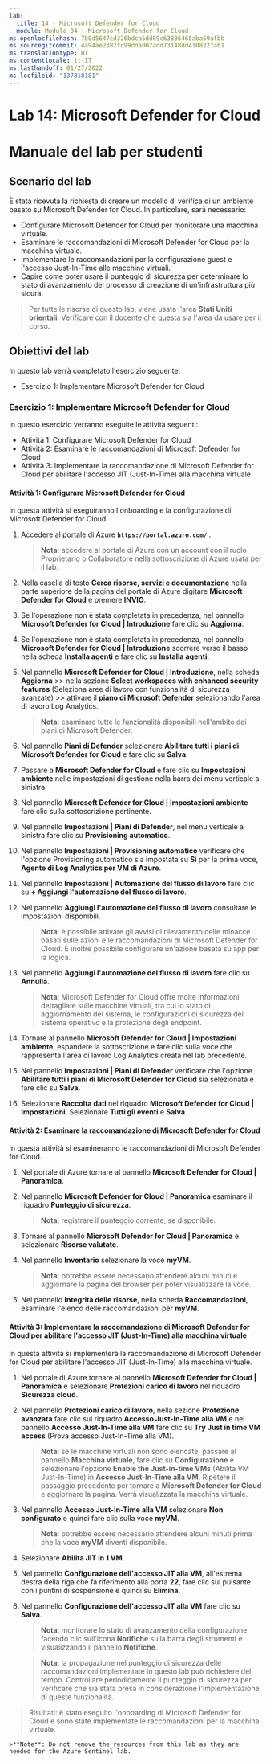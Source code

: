 ```yaml
---
lab:
  title: 14 - Microsoft Defender for Cloud
  module: Module 04 - Microsoft Defender for Cloud
ms.openlocfilehash: 7b0d5647cd326bdca5dd89c63806465aba59afbb
ms.sourcegitcommit: 4a94ae2382fc99dda007add73148dd4108227ab1
ms.translationtype: HT
ms.contentlocale: it-IT
ms.lasthandoff: 01/27/2022
ms.locfileid: "137818181"
---
```

# <a name="lab-14-microsoft-defender-for-cloud"></a>Lab 14: Microsoft Defender for Cloud
# <a name="student-lab-manual"></a>Manuale del lab per studenti

## <a name="lab-scenario"></a>Scenario del lab

È stata ricevuta la richiesta di creare un modello di verifica di un ambiente basato su Microsoft Defender for Cloud. In particolare, sarà necessario:

- Configurare Microsoft Defender for Cloud per monitorare una macchina virtuale.
- Esaminare le raccomandazioni di Microsoft Defender for Cloud per la macchina virtuale.
- Implementare le raccomandazioni per la configurazione guest e l'accesso Just-In-Time alle macchine virtuali. 
- Capire come poter usare il punteggio di sicurezza per determinare lo stato di avanzamento del processo di creazione di un'infrastruttura più sicura.

> Per tutte le risorse di questo lab, viene usata l'area **Stati Uniti orientali**. Verificare con il docente che questa sia l'area da usare per il corso. 

## <a name="lab-objectives"></a>Obiettivi del lab

In questo lab verrà completato l'esercizio seguente:

- Esercizio 1: Implementare Microsoft Defender for Cloud

### <a name="exercise-1-implement-microsoft-defender-for-cloud"></a>Esercizio 1: Implementare Microsoft Defender for Cloud

In questo esercizio verranno eseguite le attività seguenti:

- Attività 1: Configurare Microsoft Defender for Cloud
- Attività 2: Esaminare le raccomandazioni di Microsoft Defender for Cloud
- Attività 3: Implementare la raccomandazione di Microsoft Defender for Cloud per abilitare l'accesso JIT (Just-In-Time) alla macchina virtuale

#### <a name="task-1-configure-microsoft-defender-for-cloud"></a>Attività 1: Configurare Microsoft Defender for Cloud

In questa attività si eseguiranno l'onboarding e la configurazione di Microsoft Defender for Cloud.

1. Accedere al portale di Azure **`https://portal.azure.com/`** .

    >**Nota**: accedere al portale di Azure con un account con il ruolo Proprietario o Collaboratore nella sottoscrizione di Azure usata per il lab.

2. Nella casella di testo **Cerca risorse, servizi e documentazione** nella parte superiore della pagina del portale di Azure digitare **Microsoft Defender for Cloud** e premere **INVIO**.

3. Se l'operazione non è stata completata in precedenza, nel pannello **Microsoft Defender for Cloud \| Introduzione** fare clic su **Aggiorna**.
     
4. Se l'operazione non è stata completata in precedenza, nel pannello **Microsoft Defender for Cloud \| Introduzione** scorrere verso il basso nella scheda **Installa agenti** e fare clic su **Installa agenti**.

5. Nel pannello **Microsoft Defender for Cloud \| Introduzione**, nella scheda **Aggiorna** >> nella sezione **Select workspaces with enhanced security features** (Seleziona aree di lavoro con funzionalità di sicurezza avanzate) >> attivare il **piano di Microsoft Defender** selezionando l'area di lavoro Log Analytics. 

    >**Nota**: esaminare tutte le funzionalità disponibili nell'ambito dei piani di Microsoft Defender. 

6. Nel pannello **Piani di Defender** selezionare **Abilitare tutti i piani di Microsoft Defender for Cloud** e fare clic su **Salva**.

7. Passare a **Microsoft Defender for Cloud**  e fare clic su **Impostazioni ambiente** nelle impostazioni di gestione nella barra dei menu verticale a sinistra.

8. Nel pannello **Microsoft Defender for Cloud | Impostazioni ambiente** fare clic sulla sottoscrizione pertinente. 

9. Nel pannello **Impostazioni | Piani di Defender**, nel menu verticale a sinistra fare clic su **Provisioning automatico**.

10. Nel pannello **Impostazioni | Provisioning automatico** verificare che l'opzione Provisioning automatico sia impostata su **Sì** per la prima voce, **Agente di Log Analytics per VM di Azure**.

11. Nel pannello **Impostazioni \| Automazione del flusso di lavoro** fare clic su **+ Aggiungi l'automazione del flusso di lavoro**.

12. Nel pannello **Aggiungi l'automazione del flusso di lavoro** consultare le impostazioni disponibili. 

    >**Nota**: è possibile attivare gli avvisi di rilevamento delle minacce basati sulle azioni e le raccomandazioni di Microsoft Defender for Cloud. È inoltre possibile configurare un'azione basata su app per la logica. 

13. Nel pannello **Aggiungi l'automazione del flusso di lavoro** fare clic su **Annulla**.

    >**Nota**: Microsoft Defender for Cloud offre molte informazioni dettagliate sulle macchine virtuali, tra cui lo stato di aggiornamento del sistema, le configurazioni di sicurezza del sistema operativo e la protezione degli endpoint.

14. Tornare al pannello **Microsoft Defender for Cloud \| Impostazioni ambiente**, espandere la sottoscrizione e fare clic sulla voce che rappresenta l'area di lavoro Log Analytics creata nel lab precedente.

15. Nel pannello **Impostazioni \| Piani di Defender** verificare che l'opzione **Abilitare tutti i piani di Microsoft Defender for Cloud** sia selezionata e fare clic su **Salva**.

16. Selezionare **Raccolta dati** nel riquadro **Microsoft Defender for Cloud \| Impostazioni**. Selezionare **Tutti gli eventi** e **Salva**.


#### <a name="task-2-review-the-microsoft-defender-for-cloud-recommendation"></a>Attività 2: Esaminare la raccomandazione di Microsoft Defender for Cloud

In questa attività si esamineranno le raccomandazioni di Microsoft Defender for Cloud. 

1. Nel portale di Azure tornare al pannello **Microsoft Defender for Cloud \| Panoramica**. 

2. Nel pannello **Microsoft Defender for Cloud \| Panoramica** esaminare il riquadro **Punteggio di sicurezza**.

    >**Nota**: registrare il punteggio corrente, se disponibile.

3. Tornare al pannello **Microsoft Defender for Cloud \| Panoramica** e selezionare **Risorse valutate**.

4. Nel pannello **Inventario** selezionare la voce **myVM**.

    >**Nota**: potrebbe essere necessario attendere alcuni minuti e aggiornare la pagina del browser per poter visualizzare la voce.
    
5. Nel pannello **Integrità delle risorse**, nella scheda **Raccomandazioni**, esaminare l'elenco delle raccomandazioni per **myVM**.


#### <a name="task-3-implement-the-microsoft-defender-for-cloud-recommendation-to-enable-just-in-time-vm-access"></a>Attività 3: Implementare la raccomandazione di Microsoft Defender for Cloud per abilitare l'accesso JIT (Just-In-Time) alla macchina virtuale

In questa attività si implementerà la raccomandazione di Microsoft Defender for Cloud per abilitare l'accesso JIT (Just-In-Time) alla macchina virtuale. 

1. Nel portale di Azure tornare al pannello **Microsoft Defender for Cloud \| Panoramica** e selezionare **Protezioni carico di lavoro** nel riquadro **Sicurezza cloud**.

2. Nel pannello **Protezioni carico di lavoro**, nella sezione **Protezione avanzata** fare clic sul riquadro **Accesso Just-In-Time alla VM** e nel pannello **Accesso Just-In-Time alla VM** fare clic su **Try Just in time VM access** (Prova accesso Just-In-Time alla VM).

    >**Nota**: se le macchine virtuali non sono elencate, passare al pannello **Macchina virtuale**, fare clic su **Configurazione** e selezionare l'opzione **Enable the Just-in-time VMs** (Abilita VM Just-In-Time) in **Accesso Just-In-Time alla VM**. Ripetere il passaggio precedente per tornare a **Microsoft Defender for Cloud** e aggiornare la pagina. Verrà visualizzata la macchina virtuale.

3. Nel pannello **Accesso Just-In-Time alla VM** selezionare **Non configurato** e quindi fare clic sulla voce **myVM**.

    >**Nota**: potrebbe essere necessario attendere alcuni minuti prima che la voce **myVM** diventi disponibile.

4. Selezionare **Abilita JIT in 1 VM**.

5. Nel pannello **Configurazione dell'accesso JIT alla VM**, all'estrema destra della riga che fa riferimento alla porta **22**, fare clic sul pulsante con i puntini di sospensione e quindi su **Elimina**.

6. Nel pannello **Configurazione dell'accesso JIT alla VM** fare clic su **Salva**.

    >**Nota**: monitorare lo stato di avanzamento della configurazione facendo clic sull'icona **Notifiche** sulla barra degli strumenti e visualizzando il pannello **Notifiche**. 

    >**Nota**: la propagazione nel punteggio di sicurezza delle raccomandazioni implementate in questo lab può richiedere del tempo. Controllare periodicamente il punteggio di sicurezza per verificare che sia stata presa in considerazione l'implementazione di queste funzionalità. 

> Risultati: è stato eseguito l'onboarding di Microsoft Defender for Cloud e sono state implementate le raccomandazioni per la macchina virtuale. 

    >**Note**: Do not remove the resources from this lab as they are needed for the Azure Sentinel lab.
